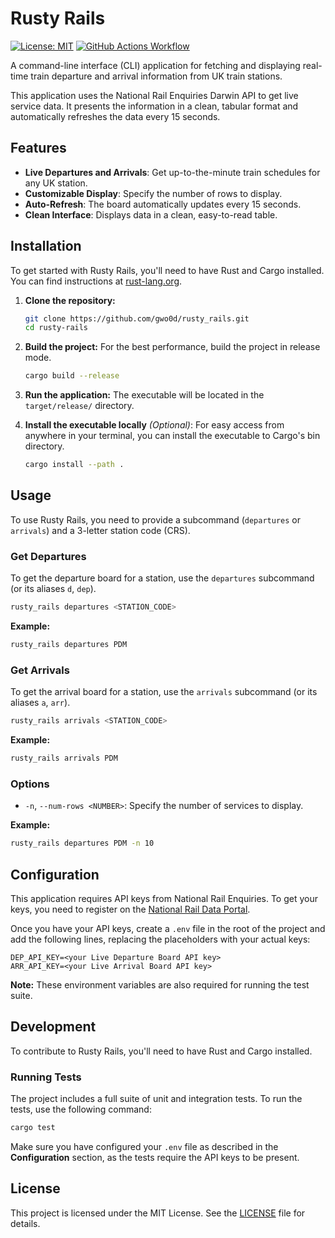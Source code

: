 # Rusty Rails

[![License: MIT](https://img.shields.io/badge/License-MIT-yellow.svg)](https://opensource.org/licenses/MIT) [![GitHub Actions Workflow](https://github.com/gwo0d/rusty_rails/actions/workflows/rust.yml/badge.svg)](https://github.com/gwo0d/rusty_rails/actions/workflows/rust.yml)

A command-line interface (CLI) application for fetching and displaying real-time train departure and arrival information from UK train stations.

This application uses the National Rail Enquiries Darwin API to get live service data. It presents the information in a clean, tabular format and automatically refreshes the data every 15 seconds.

## Features

- **Live Departures and Arrivals**: Get up-to-the-minute train schedules for any UK station.
- **Customizable Display**: Specify the number of rows to display.
- **Auto-Refresh**: The board automatically updates every 15 seconds.
- **Clean Interface**: Displays data in a clean, easy-to-read table.

## Installation

To get started with Rusty Rails, you'll need to have Rust and Cargo installed. You can find instructions at [rust-lang.org](https://www.rust-lang.org/tools/install).

1.  **Clone the repository:**
    ```sh
    git clone https://github.com/gwo0d/rusty_rails.git
    cd rusty-rails
    ```

2.  **Build the project:**
    For the best performance, build the project in release mode.
    ```sh
    cargo build --release
    ```

3.  **Run the application:**
    The executable will be located in the `target/release/` directory.

4.  **Install the executable locally** *(Optional)*:
    For easy access from anywhere in your terminal, you can install the executable to Cargo's bin directory.
    ```sh
    cargo install --path .
    ```

## Usage

To use Rusty Rails, you need to provide a subcommand (`departures` or `arrivals`) and a 3-letter station code (CRS).

### Get Departures

To get the departure board for a station, use the `departures` subcommand (or its aliases `d`, `dep`).

```sh
rusty_rails departures <STATION_CODE>
```

**Example:**
```sh
rusty_rails departures PDM
```

### Get Arrivals

To get the arrival board for a station, use the `arrivals` subcommand (or its aliases `a`, `arr`).

```sh
rusty_rails arrivals <STATION_CODE>
```

**Example:**
```sh
rusty_rails arrivals PDM
```

### Options

-   `-n`, `--num-rows <NUMBER>`: Specify the number of services to display.

**Example:**
```sh
rusty_rails departures PDM -n 10
```

## Configuration

This application requires API keys from National Rail Enquiries. To get your keys, you need to register on the [National Rail Data Portal](https://opendata.nationalrail.co.uk/).

Once you have your API keys, create a `.env` file in the root of the project and add the following lines, replacing the placeholders with your actual keys:

```
DEP_API_KEY=<your Live Departure Board API key>
ARR_API_KEY=<your Live Arrival Board API key>
```

**Note:** These environment variables are also required for running the test suite.

## Development

To contribute to Rusty Rails, you'll need to have Rust and Cargo installed.

### Running Tests

The project includes a full suite of unit and integration tests. To run the tests, use the following command:

```sh
cargo test
```

Make sure you have configured your `.env` file as described in the **Configuration** section, as the tests require the API keys to be present.

## License

This project is licensed under the MIT License. See the [LICENSE](LICENSE) file for details.

